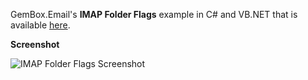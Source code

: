 GemBox.Email's **IMAP Folder Flags** example in C# and VB.NET that is available [here](https://www.gemboxsoftware.com/email/examples/folder-flags/305).

**Screenshot**

![IMAP Folder Flags Screenshot](https://www.gemboxsoftware.com/Email/Examples/Content/IMAP/FolderFlags/FolderFlags.png)